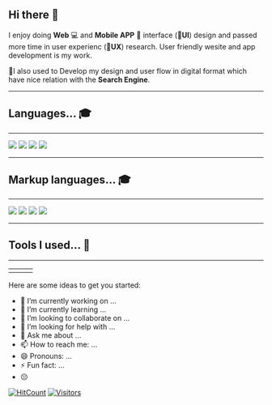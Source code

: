 ## Hi there 👋
 
 I enjoy doing  **Web** :computer: and  **Mobile APP** :iphone: interface (:star2:**UI**) design and passed more time in user experienc (:star2:**UX**) research. User friendly wesite and app development is my work.

 :star2:I also used to Develop my design and user flow in digital format which have nice relation with the **Search Engine**.
 <hr>

## Languages... :mortar_board:
<hr>
<img src= "https://img.shields.io/static/v1?label=C&message= &color=#00FF00"> 
<img src= "https://img.shields.io/static/v1?label=C++&message= &color=#00FF00"> 
<img src= "https://img.shields.io/static/v1?label=Java&message= &color=#00FF00"> 
<img src= "https://img.shields.io/static/v1?label=Javascript&message= &color=#00FF00">

<hr>

## Markup languages... :mortar_board:
<hr/>
<img src= "https://img.shields.io/static/v1?label=HTML&message= &color=#00FF00">
<img src= "https://img.shields.io/static/v1?label=CSS&message= &color=#00FF00">
<img src= "https://img.shields.io/static/v1?label=SCSS&message= &color=#00FF00">
<img src= "https://img.shields.io/static/v1?label=XML&message= &color=#00FF00">
<hr>

## Tools I used... :electric_plug:
<hr>


|  |  |  |
|---|---|---|
|  |  | |


Here are some ideas to get you started:

- 🔭 I’m currently working on ...
- 🌱 I’m currently learning ...
- 👯 I’m looking to collaborate on ...
- 🤔 I’m looking for help with ...
- 💬 Ask me about ...
- 📫 How to reach me: ...
- 😄 Pronouns: ...
- ⚡ Fun fact: ...
- :pensive:

[![HitCount](http://hits.dwyl.com/mhrshuvo/mhrshuvo.svg)](http://hits.dwyl.com/mhrshuvo/mhrshuvo)
[![Visitors](https://visitor-badge.glitch.me/badge?page_id=mhrshuvo.visitor-badge)](https://github.com/mhrshuvo)

